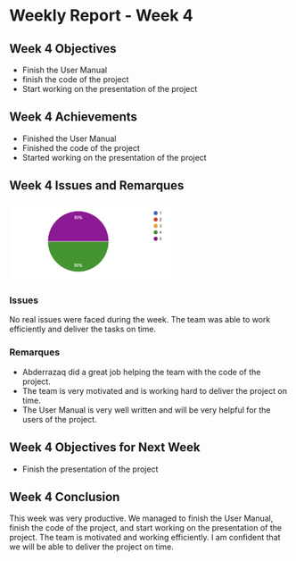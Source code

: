 # Weekly Report - Week 4

## Week 4 Objectives
- Finish the User Manual
- finish the code of the project
- Start working on the presentation of the project

## Week 4 Achievements

- Finished the User Manual
- Finished the code of the project
- Started working on the presentation of the project

## Week 4 Issues and Remarques


<p>
<img src="Images/Week4_Satisfaction.png" width="300"> 

### Issues

No real issues were faced during the week. The team was able to work efficiently and deliver the tasks on time.


### Remarques

- Abderrazaq did a great job helping the team with the code of the project.
- The team is very motivated and is working hard to deliver the project on time.
- The User Manual is very well written and will be very helpful for the users of the project.


## Week 4 Objectives for Next Week

- Finish the presentation of the project


## Week 4 Conclusion

This week was very productive. We managed to finish the User Manual, finish the code of the project, and start working on the presentation of the project. The team is motivated and working efficiently. I am confident that we will be able to deliver the project on time.

